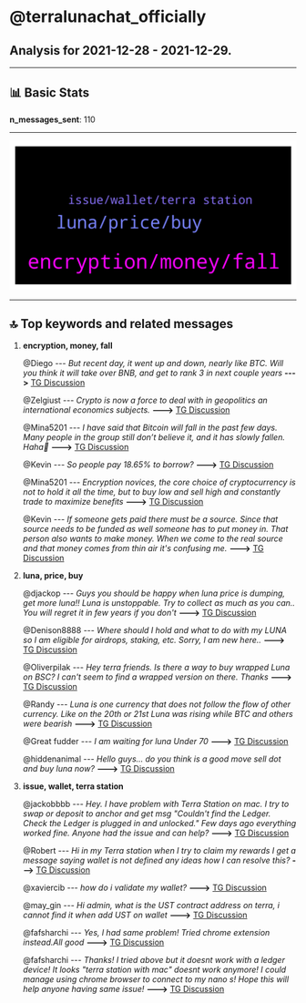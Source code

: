 # **@terralunachat_officially**
 ## Analysis for **2021-12-28** - **2021-12-29**.

---

## 📊 **Basic Stats**

**n_messages_sent**: 110

---
![wordcloud](terralunachat_officially_1Days_wordcloud.png)

---


## 🔝 **Top keywords and related messages**

1. **encryption, money, fall**

    @Diego --- *But recent day, it went up and down, nearly like BTC. Will you think it will take over BNB, and get to rank 3 in next couple years* **--->** [TG Discussion](https://t.me/terralunachat_officially/22251)

    @Zelgiust --- *Crypto is now a force to deal with in geopolitics an international economics subjects.* **--->** [TG Discussion](https://t.me/terralunachat_officially/22015)

    @Mina5201 --- *I have said that Bitcoin will fall in the past few days. Many people in the group still don’t believe it, and it has slowly fallen. Haha🤣* **--->** [TG Discussion](https://t.me/terralunachat_officially/22116)

    @Kevin --- *So people pay 18.65% to borrow?* **--->** [TG Discussion](https://t.me/terralunachat_officially/21981)

    @Mina5201 --- *Encryption novices, the core choice of cryptocurrency is not to hold it all the time, but to buy low and sell high and constantly trade to maximize benefits* **--->** [TG Discussion](https://t.me/terralunachat_officially/22259)

    @Kevin --- *If someone gets paid there must be a source. Since that source needs to be funded as well someone has to put money in. That person also wants to make money. When we come to the real source and that money comes from thin air it's confusing me.* **--->** [TG Discussion](https://t.me/terralunachat_officially/21994)

2. **luna, price, buy**

    @djackop --- *Guys you should be happy when luna price is dumping, get more luna!! Luna is unstoppable. Try to collect as much as you can.. You will regret it in few years if you don't* **--->** [TG Discussion](https://t.me/terralunachat_officially/22087)

    @Denison8888 --- *Where should I hold and what to do with my LUNA so I am eligible for airdrops, staking, etc. Sorry, I am new here..* **--->** [TG Discussion](https://t.me/terralunachat_officially/22045)

    @Oliverpilak --- *Hey terra friends. Is there a way to buy wrapped Luna on BSC? I can't seem to find a wrapped version on there. Thanks* **--->** [TG Discussion](https://t.me/terralunachat_officially/22083)

    @Randy --- *Luna is one currency that does not follow the flow of other currency. Like on the 20th or 21st Luna was rising while BTC and others were bearish* **--->** [TG Discussion](https://t.me/terralunachat_officially/22250)

    @Great fudder --- *I am waiting for luna Under 70* **--->** [TG Discussion](https://t.me/terralunachat_officially/22090)

    @hiddenanimal --- *Hello guys... do you think is a good move sell dot and buy luna now?* **--->** [TG Discussion](https://t.me/terralunachat_officially/22235)

3. **issue, wallet, terra station**

    @jackobbbb --- *Hey. I have problem with Terra Station on mac. I try to swap or deposit to anchor and get msg "Couldn't find the Ledger. Check the Ledger is plugged in and unlocked." Few days ago everything worked fine. Anyone had the issue and can help?* **--->** [TG Discussion](https://t.me/terralunachat_officially/21939)

    @Robert --- *Hi in my Terra station when I try to claim my rewards I get a message saying wallet is not defined any ideas how I can resolve this?* **--->** [TG Discussion](https://t.me/terralunachat_officially/22204)

    @xaviercib --- *how do i validate my wallet?* **--->** [TG Discussion](https://t.me/terralunachat_officially/22215)

    @may_gin --- *Hi admin, what is the UST contract address on terra, i cannot find it when add UST on wallet* **--->** [TG Discussion](https://t.me/terralunachat_officially/22226)

    @fafsharchi --- *Yes, l had same problem! Tried chrome extension instead.All good* **--->** [TG Discussion](https://t.me/terralunachat_officially/22041)

    @fafsharchi --- *Thanks! I tried above but it doesnt work with a ledger device! It looks "terra station with mac" doesnt work anymore! I could manage using chrome browser to connect to my nano s! Hope this will help anyone having same issue!* **--->** [TG Discussion](https://t.me/terralunachat_officially/22034)


